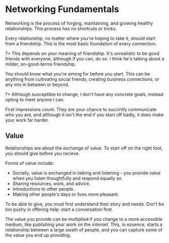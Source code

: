 # Networking Fundamentals

Networking is the process of forging, maintaining, and growing healthy relationships. This process has no shortcuts or tricks.

Every relationship, no matter where you're hoping to take it, should start from a friendship. This is the most basic foundation of every connection.

?> This depends on your meaning of friendship. It's unrealistic to be good friends with everyone, although if you can, do so. I think he's talking about a milder, on-good-terms friendship.

You should know what you're aiming for before you start. This can be anything from cultivating social friends, creating business connections, or any mix in between or beyond.

?> Although susceptible to change, I don't have any concrete goals, instead opting to meet anyone I can.

First impressions count. They are your chance to succintly communicate who you are, and although it isn't the end if you start off badly, it does make your work far harder.

## Value

Relationships are about the exchange of value. To start off on the right foot, you should give before you recieve.

Forms of value include:

- Socially, value is exchanged in talking and listening - you provide value when you listen thoughtfully and respond equally so.
- Sharing resources, work, and advice.
- Introductions to other people.
- Making other people's days or lives more pleasant.

To be able to give, you must first understand their story and needs. Don't be too pushy in offering help: start a conversation first.

The value you provide can be multiplied if you change to a more accessible medium, like publishing your work on the internet. This, in essence, starts a relationship between a large swath of people, and you can capture some of the value you end up providing.
